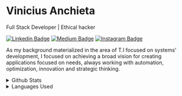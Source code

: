 # Vinicius Anchieta

Full Stack Developer | Ethical hacker

[![Linkedin Badge](https://img.shields.io/badge/-LinkedIn-5658dd?style=flat-square&logo=Linkedin&logoColor=white&link=https://www.linkedin.com/in/viniciusanchieta/)](https://www.linkedin.com/in/viniciusanchieta/) 
[![Medium Badge](https://img.shields.io/badge/-Medium-5658dd?style=flat-square&logo=Medium&logoColor=white&&link=https://medium.com/@viniciusanchieta)](https://medium.com/@viniciusanchieta)
[![Instagram Badge](https://img.shields.io/badge/-Instagram-5658dd?style=flat-square&logo=Instagram&logoColor=white&link=https://www.instagram.com/viniciusanchieta.dev/)](https://www.instagram.com/viniciusanchieta.dev/)

As my background materialized in the area of T.I focused on systems' development, I focused on achieving a broad vision for creating applications focused on needs, always working with automation, optimization, innovation and strategic thinking.

<details>
  <summary>Github Stats</summary>
  <div align="center">
    <img src="https://github-readme-stats.vercel.app/api?username=viniciusanchieta&hide_border=true&theme=dark&show_icons=true&icon_color=5658dd">
  </div>
</details>

<details>
  <summary>Languages Used</summary>
  <div align="center">
    <img src="https://github-readme-stats.vercel.app/api/top-langs?username=viniciusanchieta&hide_border=true&theme=dark&show_icons=true&icon_color=5658dd">
  </div>
</details>
<br/>
